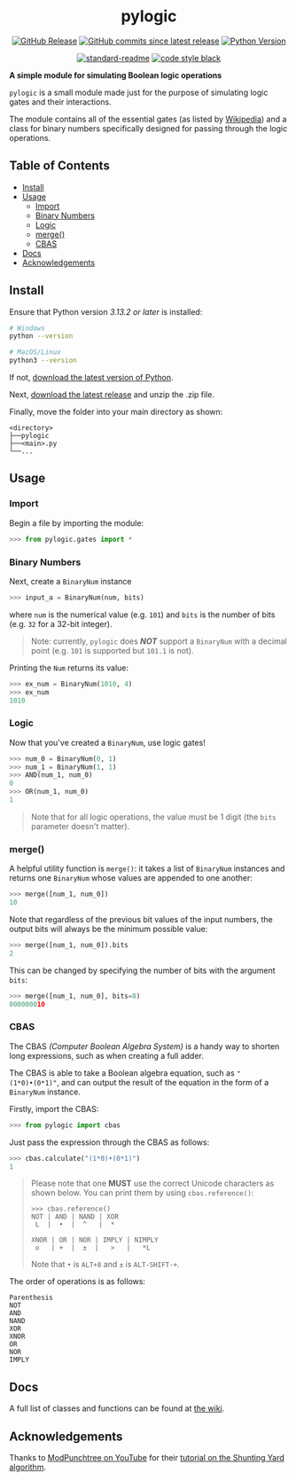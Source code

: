 <h1 align="center">pylogic</h1>

<div align=center>

[![GitHub Release](https://img.shields.io/github/v/release/kuroninninja/pylogic?style=for-the-badge)](https://www.github.com/kuroninninja/pylogic/releases/latest)
[![GitHub commits since latest release](https://img.shields.io/github/commits-since/kuroninninja/pylogic/latest?style=for-the-badge)](https://github.com/kuroninninja/pylogic/commits/main/)
[![Python Version](https://img.shields.io/badge/python->3.13.2-%233776AB?style=for-the-badge&logo=python&logoColor=white)](https://www.python.org/downloads)

[![standard-readme](https://img.shields.io/badge/readme_style-standard-green?style=for-the-badge)](https://www.github.com/RichardLitt/standard-readme)
[![code style black](https://img.shields.io/badge/code_style-black-black?style=for-the-badge)](https://black.readthedocs.io/en/stable/index.html)


</div>

**A simple module for simulating Boolean logic operations**

`pylogic` is a small module made just for the purpose of simulating logic gates and their interactions.

The module contains all of the essential gates (as listed by [Wikipedia](https://en.wikipedia.org/wiki/Logic_gate#)) and a class for binary numbers specifically designed for passing through the logic operations.

## Table of Contents

- [Install](#install)
- [Usage](#usage)
    - [Import](#import)
    - [Binary Numbers](#binary-numbers)
    - [Logic](#logic)
    - [merge()](#merge)
    - [CBAS](#cbas)
- [Docs](#docs)
- [Acknowledgements](#acknowledgements)

## Install

Ensure that Python version _3.13.2 or later_ is installed:

```bash
# Windows
python --version

# MacOS/Linux
python3 --version
```

If not, [download the latest version of Python](https://www.python.org/downloads/).

Next, [download the latest release](https://www.github.com/kuroninninja/pylogic/releases/latest) and unzip the .zip file.

Finally, move the folder into your main directory as shown:

```
<directory>
├──pylogic
├──<main>.py
└──...
```

## Usage

### Import

Begin a file by importing the module:

```python
>>> from pylogic.gates import *
```

### Binary Numbers

Next, create a `BinaryNum` instance

```python
>>> input_a = BinaryNum(num, bits)
```

where `num` is the numerical value (e.g. `101`) and `bits` is the number of bits (e.g. `32` for a 32-bit integer).

> Note: currently, `pylogic` does _**NOT**_ support a `BinaryNum` with a decimal point (e.g. `101` is supported but `101.1` is not).

Printing the `Num` returns its value:

```python
>>> ex_num = BinaryNum(1010, 4)
>>> ex_num
1010
```

### Logic

Now that you've created a `BinaryNum`, use logic gates!

```python
>>> num_0 = BinaryNum(0, 1)
>>> num_1 = BinaryNum(1, 1)
>>> AND(num_1, num_0)
0
>>> OR(num_1, num_0)
1
```

> Note that for all logic operations, the value must be 1 digit (the `bits` parameter doesn't matter).

### merge()

A helpful utility function is `merge()`: it takes a list of `BinaryNum` instances and returns one `BinaryNum` whose values are appended to one another:

```python
>>> merge([num_1, num_0])
10
```

Note that regardless of the previous bit values of the input numbers, the output bits will always be the minimum possible value:

```python
>>> merge([num_1, num_0]).bits
2
```

This can be changed by specifying the number of bits with the argument `bits`:

```python
>>> merge([num_1, num_0], bits=8)
000000010
```

### CBAS

The CBAS _(Computer Boolean Algebra System)_ is a handy way to shorten long expressions, such as when creating a full adder.

The CBAS is able to take a Boolean algebra equation, such as `"(1*0)•(0*1)"`, and can output the result of the equation in the form of a `BinaryNum` instance.

Firstly, import the CBAS:

```python
>>> from pylogic import cbas
```

Just pass the expression through the CBAS as follows:

```python
>>> cbas.calculate("(1*0)•(0*1)")
1
```

> Please note that one **MUST** use the correct Unicode characters as shown below. You can print them by using `cbas.reference()`:
> ```
> >>> cbas.reference()
> NOT | AND | NAND | XOR
>  L  |  •  |  ^   |  *
> 
> XNOR | OR | NOR | IMPLY | NIMPLY
>  o   | +  |  ±  |   >   |   *L
> ```
> Note that `•` is `ALT+8` and `±` is `ALT-SHIFT-+`.

The order of operations is as follows:
```
Parenthesis
NOT
AND
NAND
XOR
XNOR
OR
NOR
IMPLY
```

## Docs

A full list of classes and functions can be found at [the wiki](https://www.github.com/kuroninninja/pylogic/wiki).

## Acknowledgements

Thanks to [ModPunchtree on YouTube](https://www.youtube.com/@ModPunchtree) for their [tutorial on the Shunting Yard algorithm](https://www.youtube.com/watch?v=ybRWZC9gYjM).

